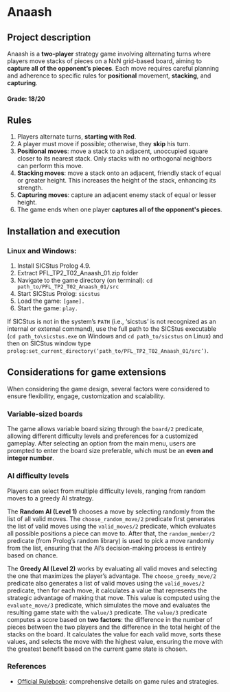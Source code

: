 # Anaash
## Project description
Anaash is a **two-player** strategy game involving alternating turns where players move stacks of pieces on a NxN grid-based board, aiming to **capture all of the opponent’s pieces**. Each move requires careful planning and adherence to specific rules for **positional** movement, **stacking**, and **capturing**.
#### Grade: 18/20

## Rules
1. Players alternate turns, **starting with Red**.
2. A player must move if possible; otherwise, they **skip** his turn.
3. **Positional moves**: move a stack to an adjacent, unoccupied square closer to its nearest stack. Only stacks with no orthogonal neighbors can perform this move.
4. **Stacking moves**: move a stack onto an adjacent, friendly stack of equal or greater height. This increases the height of the stack, enhancing its strength.
5. **Capturing moves**: capture an adjacent enemy stack of equal or lesser height.
6. The game ends when one player **captures all of the opponent's pieces**.

## Installation and execution
### Linux and Windows:
1. Install SICStus Prolog 4.9.
2. Extract PFL_TP2_T02_Anaash_01.zip folder
3. Navigate to the game directory (on terminal): `cd path_to/PFL_TP2_T02_Anaash_01/src`
4. Start SICStus Prolog: `sicstus`
5. Load the game: `[game].`
6. Start the game: `play.`

If SICStus is not in the system’s `PATH` (i.e., ‘sicstus’ is not recognized as an internal or external command), use the full path to the SICStus executable (`cd path_to\sicstus.exe` on Windows and `cd path_to/sicstus` on Linux) and then on SICStus window type `prolog:set_current_directory(‘path_to/PFL_TP2_T02_Anaash_01/src’)`.

## Considerations for game extensions
When considering the game design, several factors were considered to ensure flexibility, engage, customization and scalability.

### Variable-sized boards
The game allows variable board sizing through the `board/2` predicate, allowing different difficulty levels and preferences for a customized gameplay. After selecting an option from the main menu, users are prompted to enter the board size preferable, which must be an **even and integer number**.

### AI difficulty levels
Players can select from multiple difficulty levels, ranging from random moves to a greedy AI strategy.

The **Random AI (Level 1)** chooses a move by selecting randomly from the list of all valid moves. The `choose_random_move/2` predicate first generates the list of valid moves using the `valid_moves/2` predicate, which evaluates all possible positions a piece can move to. After that, the `random_member/2` predicate (from Prolog’s random library) is used to pick a move randomly from the list, ensuring that the AI’s decision-making process is entirely based on chance.

The **Greedy AI (Level 2)** works by evaluating all valid moves and selecting the one that maximizes the player’s advantage. The `choose_greedy_move/2` predicate also generates a list of valid moves using the `valid_moves/2` predicate, then for each move, it calculates a value that represents the strategic advantage of making that move. This value is computed using the `evaluate_move/3` predicate, which simulates the move and evaluates the resulting game state with the `value/3` predicate. The `value/3` predicate computes a score based on **two factors**: the difference in the number of pieces between the two players and the difference in the total height of the stacks on the board. It calculates the value for each valid move, sorts these values, and selects the move with the highest value, ensuring the move with the greatest benefit based on the current game state is chosen.

### References
- [Official Rulebook](Anaash_rules.pdf): comprehensive details on game rules and strategies.
